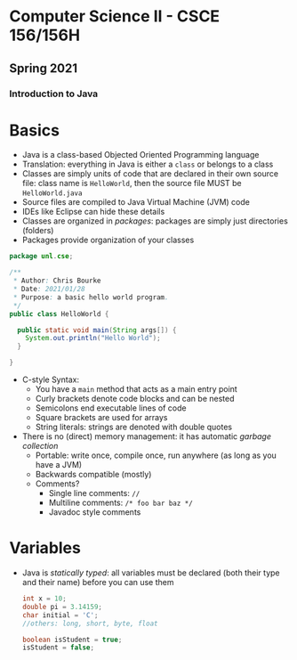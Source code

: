 # Computer Science II - CSCE 156/156H

## Spring 2021

### Introduction to Java

# Basics

* Java is a class-based Objected Oriented Programming language
* Translation: everything in Java is either a `class` or belongs to a class
* Classes are simply units of code that are declared in their own source file: class name is `HelloWorld`, then the source file MUST be `HelloWorld.java`
* Source files are compiled to Java Virtual Machine (JVM) code
* IDEs like Eclipse can hide these details
* Classes are organized in *packages*: packages are simply just directories (folders)
* Packages provide organization of your classes

```java
package unl.cse;

/**
 * Author: Chris Bourke
 * Date: 2021/01/28
 * Purpose: a basic hello world program.
 */
public class HelloWorld {

  public static void main(String args[]) {
    System.out.println("Hello World");
  }

}
```


* C-style Syntax: 
  * You have a `main` method that acts as a main entry point
  * Curly brackets denote code blocks and can be nested
  * Semicolons end executable lines of code
  * Square brackets are used for arrays
  * String literals: strings are denoted with double quotes
* There is no (direct) memory management: it has automatic *garbage collection* 
  * Portable: write once, compile once, run anywhere (as long as you have a JVM)
  * Backwards compatible (mostly)
  * Comments?
    * Single line comments: `//`
    * Multiline comments: `/* foo bar baz */`
    * Javadoc style comments
  

# Variables

* Java is *statically typed*: all variables must be declared (both their type and their name) before you can use them

    ```java
    int x = 10;
    double pi = 3.14159;
    char initial = 'C';
    //others: long, short, byte, float

    boolean isStudent = true;
    isStudent = false;
    ```    